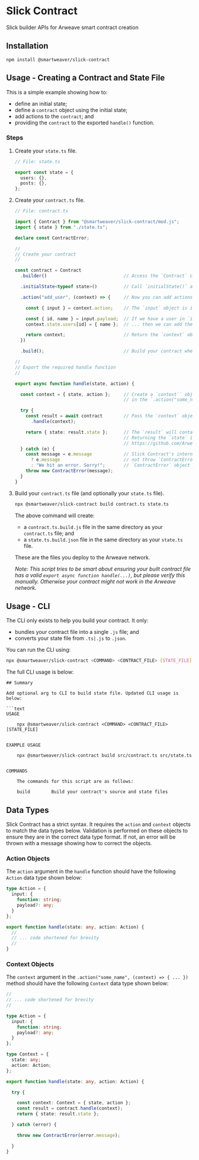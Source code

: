 # Slick Contract

Slick builder APIs for Arweave smart contract creation

## Installation

```text
npm install @smartweaver/slick-contract
```

## Usage - Creating a Contract and State File

This is a simple example showing how to:

- define an initial state;
- define a `contract` object using the initial state;
- add actions to the `contract`; and
- providing the `contract` to the exported `handle()` function.

### Steps

1. Create your `state.ts` file.

    ```ts
    // File: state.ts

    export const state = {
      users: {},
      posts: {},
    };
    ```

1. Create your `contract.ts` file.

    ```ts
    // File: contract.ts

    import { Contract } from "@smartweaver/slick-contract/mod.js";
    import { state } from "./state.ts";

    declare const ContractError;

    //
    // Create your contract
    //

    const contract = Contract
      .builder()                             // Access the `Contract` class' builder

      .initialState<typeof state>()          // Call `initialState()` and (optionally) pass your state's typing

      .action("add_user", (context) => {     // Now you can add actions to modify the state

        const { input } = context.action;    // The `input` object is in the `context.action` field

        const { id, name } = input.payload;  // If we have a user in `input.payload` ...
        context.state.users[id] = { name };  // ... then we can add the user to the state

        return context;                      // Return the `context` object to "end" the action
      })

      .build();                              // Build your contract when you are done (this returns a `.handle()` method)

    //
    // Export the required handle function
    //

    export async function handle(state, action) {

      const context = { state, action };     // Create a `context`` object. This becomes the `context` param
                                             // in the `.action("some_name", (context) => { ... })` methods.

      try {
        const result = await contract        // Pass the `context` object to your contract to get a `result`
          .handle(context);

        return { state: result.state };      // The `result` will contain the `state` object that you return.
                                             // Returning the `state` is required. See the following:
                                             // https://github.com/ArweaveTeam/SmartWeave/blob/master/CONTRACT-GUIDE.md#contract-format-and-interface
      } catch (e) {
        const message = e.message            // Slick Contract's internals only throw `Error` objects. They
          ? e.message                        // not throw `ContractError` objects. You have to throw the
          : "We hit an error. Sorry!";       // `ContractError` object yourself like how it is shown here.
        throw new ContractError(message);
      }
    }
    ```

1. Build your `contract.ts` file (and optionally your `state.ts` file).

    ```bash
    npx @smartweaver/slick-contract build contract.ts state.ts
    ```

    The above command will create:

   - a `contract.ts.build.js` file in the same directory as your `contract.ts` file; and
   - a `state.ts.build.json` file in the same directory as your `state.ts` file.
   
   These are the files you deploy to the Arweave network.

    _Note: This script tries to be smart about ensuring your built contract file has a valid `export async function handle(...)`, but please verify this manually. Otherwise your contract might not work in the Arweave network._

## Usage - CLI

The CLI only exists to help you build your contract. It only:

- bundles your contract file into a single `.js` file; and
- converts your state file from `.ts|.js` to `.json`.

You can run the CLI using:

```bash
npx @smartweaver/slick-contract <COMMAND> <CONTRACT_FILE> [STATE_FILE]
```

The full CLI usage is below:

```text
## Summary

Add optional arg to CLI to build state file. Updated CLI usage is below:

```text
USAGE
  
    npx @smartweaver/slick-contract <COMMAND> <CONTRACT_FILE> [STATE_FILE]


EXAMPLE USAGE

    npx @smartweaver/slick-contract build src/contract.ts src/state.ts


COMMANDS

    The commands for this script are as follows:

    build        Build your contract's source and state files
```

## Data Types

Slick Contract has a strict syntax. It requires the `action` and `context` objects to match the data types below. Validation is performed on these objects to ensure they are in the correct data type format. If not, an error will be thrown with a message showing how to correct the objects.

### Action Objects

The `action` argument in the `handle` function should have the following `Action` data type shown below:

```ts
type Action = {
  input: {
    function: string;
    payload?: any;
  }
};

export function handle(state: any, action: Action) {
  //
  // ... code shortened for brevity
  //
}
```

### Context Objects

The `context` argument in the `.action("some_name", (context) => { ... })` method should have the following `Context` data type shown below:

```ts
//
// ... code shortened for brevity
//

type Action = {
  input: {
    function: string;
    payload?: any;
  }
};

type Context = {
  state: any;
  action: Action;
};

export function handle(state: any, action: Action) {

  try {

    const context: Context = { state, action };
    const result = contract.handle(context);
    return { state: result.state };

  } catch (error) {

    throw new ContractError(error.message);

  }
}
```
